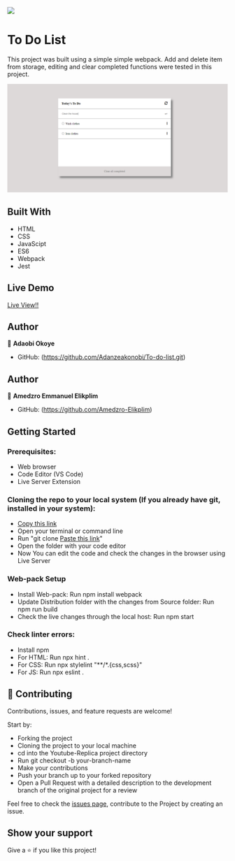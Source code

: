 ![](https://img.shields.io/badge/Microverse-blueviolet)

# To Do List
This project was built using a simple simple webpack. 
Add and delete item from storage, editing and clear completed functions were tested in this project.

![screenshot](./src/output.PNG)

## Built With

- HTML
- CSS
- JavaScipt
- ES6
- Webpack
- Jest

## Live Demo

[Live View!!](https://adanzeakonobi.github.io/To-do-list/dist/)

## Author

👤 **Adaobi Okoye**

- GitHub: (https://github.com/Adanzeakonobi/To-do-list.git)

## Author

👤 **Amedzro Emmanuel Elikplim**

- GitHub: (https://github.com/Amedzro-Elikplim)


## Getting Started

### Prerequisites:

- Web browser
- Code Editor (VS Code)
- Live Server Extension

### Cloning the repo to your local system (If you already have git, installed in your system):

- [Copy this link](https://github.com/Adanzeakonobi/To-do-list.git)
- Open your terminal or command line
- Run "git clone [Paste this link](https://github.com/Adanzeakonobi/To-do-list.git)"
- Open the folder with your code editor
- Now You can edit the code and check the changes in the browser using Live Server

### Web-pack Setup

- Install Web-pack: Run npm install webpack
- Update Distribution folder with the changes from Source folder: Run npm run build
- Check the live changes through the local host: Run npm start

### Check linter errors:

- Install npm
- For HTML: Run npx hint .
- For CSS: Run npx stylelint "**/*.{css,scss}"
- For JS: Run npx eslint .

## 🤝 Contributing

Contributions, issues, and feature requests are welcome!

Start by:

- Forking the project
- Cloning the project to your local machine
- cd into the Youtube-Replica project directory
- Run git checkout -b your-branch-name
- Make your contributions
- Push your branch up to your forked repository
- Open a Pull Request with a detailed description to the development branch of the original project for a review

Feel free to check the [issues page](https://github.com/Adanzeakonobi/To-do-list.git), contribute to the Project by creating an issue.


## Show your support

Give a ⭐️ if you like this project!


